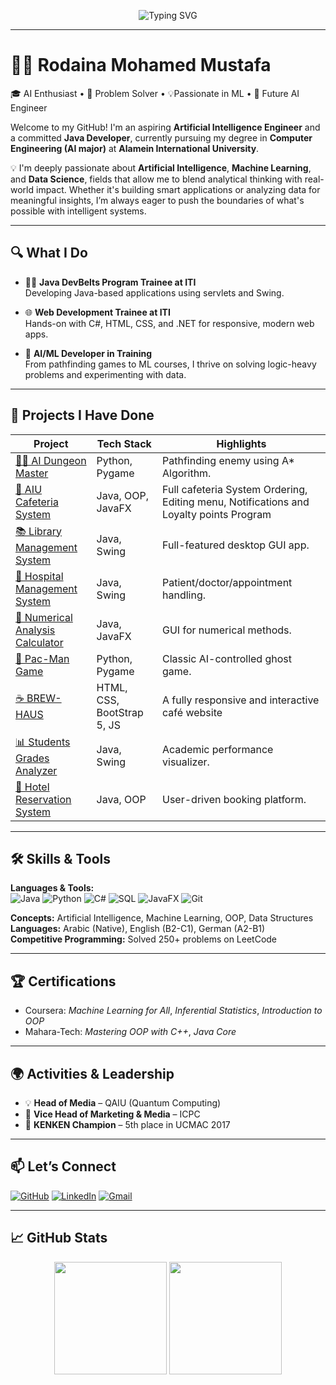 <p align="center">
  <img src="https://readme-typing-svg.demolab.com?font=Fira+Code&weight=700&size=24&pause=1000&color=F76C6C&center=true&vCenter=true&width=1000&lines=Hi+I'm+Rodaina+Mohamed!;AI+Engineer+in+Progress+%F0%9F%94%96;Java+%7C+Python+%7C+ML+%7C+Problem+Solver+%F0%9F%9A%80;Welcome+to+My+GitHub+%F0%9F%8C%9F" alt="Typing SVG" />
</p>

---

# 👩‍💻 Rodaina Mohamed Mustafa

🎓 AI Enthusiast • 🧠 Problem Solver • 💡Passionate in ML  • 🚀 Future AI Engineer

Welcome to my GitHub! I'm an aspiring **Artificial Intelligence Engineer** and a committed **Java Developer**, currently pursuing my degree in **Computer Engineering (AI major)** at **Alamein International University**.

💡 I'm deeply passionate about **Artificial Intelligence**, **Machine Learning**, and **Data Science**, fields that allow me to blend analytical thinking with real-world impact. Whether it's building smart applications or analyzing data for meaningful insights, I’m always eager to push the boundaries of what's possible with intelligent systems.

---

## 🔍 What I Do

- 👩‍💻 **Java DevBelts Program Trainee at ITI**  
  Developing Java-based applications using servlets and Swing.

- 🌐 **Web Development Trainee at ITI**  
  Hands-on with C#, HTML, CSS, and .NET for responsive, modern web apps.

- 🧠 **AI/ML Developer in Training**  
  From pathfinding games to ML courses, I thrive on solving logic-heavy problems and experimenting with data.

---

## 🚀 Projects I Have Done

| Project | Tech Stack | Highlights |
|---------|------------|------------|
| [🧙‍♀️ AI Dungeon Master](https://github.com/Rodyyyyy/AI-Dungeon-Master) | Python, Pygame | Pathfinding enemy using A* Algorithm. |
| [🥞 AIU Cafeteria System](https://github.com/Rodyyyyy/AIU-Cafeteria-) | Java, OOP, JavaFX | Full cafeteria System Ordering, Editing menu, Notifications and Loyalty points Program  |
| [📚 Library Management System](https://github.com/Rodyyyyy/Library-Management-System) | Java, Swing | Full-featured desktop GUI app. |
| [🏥 Hospital Management System](https://github.com/Rodyyyyy/Hospital-Management-System) | Java, Swing | Patient/doctor/appointment handling. |
| [📐 Numerical Analysis Calculator](https://github.com/Rodyyyyy/Numerical-Analysis-Calculator-) | Java, JavaFX | GUI for numerical methods. |
| [👻 Pac-Man Game](https://github.com/Rodyyyyy/PacMan) | Python, Pygame | Classic AI-controlled ghost game. |
| [☕ BREW-HAUS](https://github.com/Rodyyyyy/BREW-HAUS) |HTML, CSS, BootStrap 5, JS | A fully responsive and interactive café website  |
| [📊 Students Grades Analyzer](https://github.com/Rodyyyyy/Students-Grades-Analyzer) | Java, Swing | Academic performance visualizer. |
| [🏨 Hotel Reservation System](https://github.com/Rodyyyyy/Hotel-Reservation-System) | Java, OOP | User-driven booking platform. |

---

## 🛠️ Skills & Tools

**Languages & Tools:**  
![Java](https://img.shields.io/badge/Java-ED8B00?style=flat&logo=java&logoColor=white)
![Python](https://img.shields.io/badge/Python-3776AB?style=flat&logo=python&logoColor=white)
![C#](https://img.shields.io/badge/C%23-239120?style=flat&logo=c-sharp&logoColor=white)
![SQL](https://img.shields.io/badge/SQL-4479A1?style=flat&logo=postgresql&logoColor=white)
![JavaFX](https://img.shields.io/badge/JavaFX-2C2255?style=flat&logo=java&logoColor=white)
![Git](https://img.shields.io/badge/Git-F05032?style=flat&logo=git&logoColor=white)

**Concepts:** Artificial Intelligence, Machine Learning, OOP, Data Structures  
**Languages:** Arabic (Native), English (B2-C1), German (A2-B1)  
**Competitive Programming:** Solved 250+ problems on LeetCode

---

## 🏆 Certifications

- Coursera: *Machine Learning for All*, *Inferential Statistics*, *Introduction to OOP*  
- Mahara-Tech: *Mastering OOP with C++*, *Java Core*

---

## 🌍 Activities & Leadership

- 💡 **Head of Media** – QAIU (Quantum Computing)  
- 🎯 **Vice Head of Marketing & Media** – ICPC  
- 🧩 **KENKEN Champion** – 5th place in UCMAC 2017  

---

## 📫 Let’s Connect

[![GitHub](https://img.shields.io/badge/GitHub-100000?style=for-the-badge&logo=github&logoColor=white)](https://github.com/Rodyyyyy)
[![LinkedIn](https://img.shields.io/badge/LinkedIn-0077B5?style=for-the-badge&logo=linkedin&logoColor=white)](https://www.linkedin.com/in/rodaina-mohamed-746714268)
[![Gmail](https://img.shields.io/badge/Gmail-D14836?style=for-the-badge&logo=gmail&logoColor=white)](mailto:rodainamohamed2005@gmail.com)

---

## 📈 GitHub Stats

<p align="center">
  <img src="https://github-readme-stats.vercel.app/api?username=Rodyyyyy&show_icons=true&theme=tokyonight&hide_border=true" height="180" />
  <img src="https://github-readme-stats.vercel.app/api/top-langs/?username=Rodyyyyy&layout=compact&theme=tokyonight&hide_border=true" height="180" />
</p>
